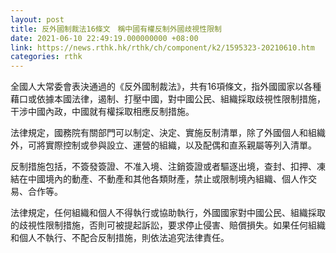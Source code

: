 ```yaml
---
layout: post
title: 反外國制裁法16條文　稱中國有權反制外國歧視性限制
date: 2021-06-10 22:49:19.000000000 +08:00
link: https://news.rthk.hk/rthk/ch/component/k2/1595323-20210610.htm
categories: rthk
---
```


全國人大常委會表決通過的《反外國制裁法》，共有16項條文，指外國國家以各種藉口或依據本國法律，遏制、打壓中國，對中國公民、組織採取歧視性限制措施，干涉中國內政，中國就有權採取相應反制措施。

法律規定，國務院有關部門可以制定、決定、實施反制清單，除了外國個人和組織外，可將實際控制或參與設立、運營的組織，以及配偶和直系親屬等列入清單。

反制措施包括，不簽發簽證、不准入境、注銷簽證或者驅逐出境，查封、扣押、凍結在中國境內的動產、不動產和其他各類財產，禁止或限制境內組織、個人作交易、合作等。

法律規定，任何組織和個人不得執行或協助執行，外國國家對中國公民、組織採取的歧視性限制措施，否則可被提起訴訟，要求停止侵害、賠償損失。如果任何組織和個人不執行、不配合反制措施，則依法追究法律責任。
